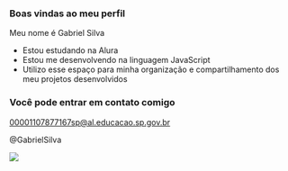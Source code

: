 ### Boas vindas ao meu perfil 

Meu nome é Gabriel Silva

- Estou estudando na Alura
- Estou me desenvolvendo na linguagem JavaScript
- Utilizo esse espaço para minha organização e compartilhamento dos meu projetos desenvolvidos

### Você pode entrar em contato comigo

00001107877167sp@al.educacao.sp.gov.br

@GabrielSilva

![](https://media1.tenor.com/m/UnJMV42AyGgAAAAC/shift.gif)
